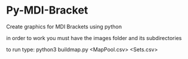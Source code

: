 # Py-MDI-Bracket
Create graphics for MDI Brackets using python

in order to work you must have the images folder and its subdirectories

to run type:
python3 buildmap.py <MapPool.csv> <Sets.csv> <keylevel>
